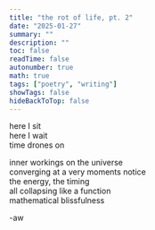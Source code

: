 ```yaml
---
title: "the rot of life, pt. 2"
date: "2025-01-27"
summary: ""
description: ""
toc: false
readTime: false
autonumber: true
math: true
tags: ["poetry", "writing"]
showTags: false
hideBackToTop: false
---
```


here I sit  
here I wait  
time drones on  
  
inner workings on the universe  
converging at a very moments notice  
the energy, the timing  
all collapsing like a function  
mathematical blissfulness   
  
-aw